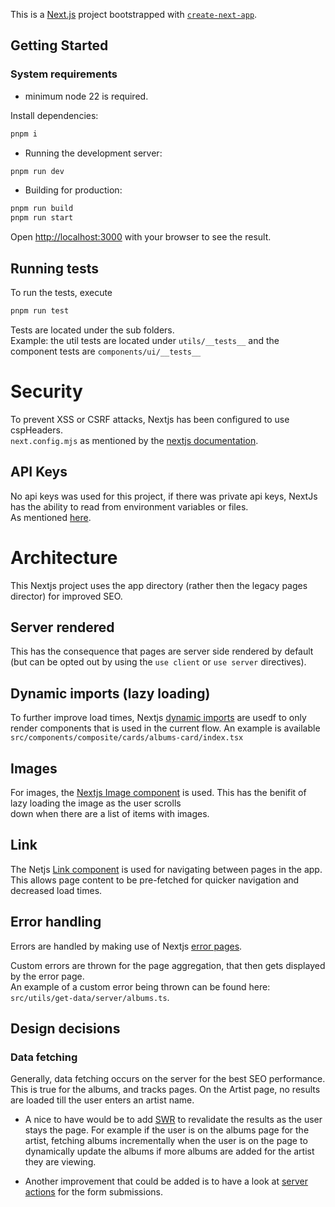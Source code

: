 This is a [Next.js](https://nextjs.org/) project bootstrapped with [`create-next-app`](https://github.com/vercel/next.js/tree/canary/packages/create-next-app).

## Getting Started

### System requirements
- minimum node 22 is required.

Install dependencies:  
```bash
pnpm i
```

- Running the development server:
```bash
pnpm run dev
```

- Building for production:
```bash
pnpm run build
pnpm run start
```

Open [http://localhost:3000](http://localhost:3000) with your browser to see the result.

## Running tests
To run the tests, execute 
```bash
pnpm run test
```
Tests are located under the sub folders.  
Example: the util tests are located under `utils/__tests__` and the component tests are `components/ui/__tests__`

# Security
To prevent XSS or CSRF attacks, Nextjs has been configured to use cspHeaders.  
`next.config.mjs` as mentioned by the [nextjs documentation](https://nextjs.org/docs/app/building-your-application/configuring/content-security-policy#without-nonces).

## API Keys
No api keys was used for this project, if there was private api keys, NextJs has the ability to read from environment variables or files.  
As mentioned [here](https://nextjs.org/docs/app/building-your-application/configuring/environment-variables).

# Architecture
This Nextjs project uses the app directory (rather then the legacy pages director) for improved SEO. 

## Server rendered 
This has the consequence that pages are server side rendered by default (but can be opted out by using the 
`use client` or `use server` directives).

## Dynamic imports (lazy loading)
To further improve load times, Nextjs [dynamic imports](https://nextjs.org/docs/pages/building-your-application/optimizing/lazy-loading#nextdynamic) are usedf to only render components that is used in the current flow.
An example is available `src/components/composite/cards/albums-card/index.tsx`

## Images
For images, the [Nextjs Image component](https://nextjs.org/docs/app/building-your-application/optimizing/images) is used. This has the benifit of lazy loading the image as the user scrolls  
down when there are a list of items with images.

## Link
The Netjs [Link component](https://nextjs.org/docs/pages/api-reference/components/link) is used for navigating between pages in the app.  
This allows page content to be pre-fetched for quicker navigation and decreased load times.

## Error handling
Errors are handled by making use of Nextjs [error pages](https://nextjs.org/docs/app/building-your-application/routing/error-handling).

Custom errors are thrown for the page aggregation, that then gets displayed by the error page.  
An example of a custom error being thrown can be found here: `src/utils/get-data/server/albums.ts`.

## Design decisions
### Data fetching
Generally, data fetching occurs on the server for the best SEO performance. This is true for the albums, and tracks pages. On the Artist page, no results are loaded till the user enters an artist name.  

- A nice to have would be to add [SWR](https://swr.vercel.app/) to revalidate the results as the user stays the page.
For example if the user is on the albums page for the artist, fetching albums incrementally when the user is on the page to dynamically
update the albums if more albums are added for the artist they are viewing.

- Another improvement that could be added is to have a look at [server actions](https://nextjs.org/docs/app/building-your-application/data-fetching/server-actions-and-mutations) for the form submissions.
